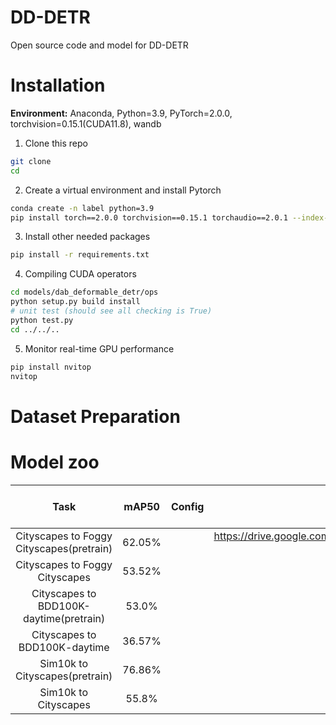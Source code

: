 # DD-DETR
Open source code and model for DD-DETR

# Installation
**Environment:** Anaconda, Python=3.9, PyTorch=2.0.0, torchvision=0.15.1(CUDA11.8), wandb
1. Clone this repo
```sh
git clone 
cd 
```
2. Create a virtual environment and install Pytorch
```sh
conda create -n label python=3.9 
pip install torch==2.0.0 torchvision==0.15.1 torchaudio==2.0.1 --index-url https://download.pytorch.org/whl/cu118 
```
3. Install other needed packages
```sh
pip install -r requirements.txt
```
4. Compiling CUDA operators
```sh
cd models/dab_deformable_detr/ops
python setup.py build install
# unit test (should see all checking is True)
python test.py
cd ../../..
```
5. Monitor real-time GPU performance
```sh
pip install nvitop
nvitop
```
   
# Dataset Preparation

# Model zoo
| Task                                     | mAP50  | Config | Model                                                                                 | Where in Our Paper |
|:----------------------------------------:|:------:|:------:|:-------------------------------------------------------------------------------------:|:------------------:|
| Cityscapes to Foggy Cityscapes(pretrain) | 62.05% |        | https://drive.google.com/file/d/16WZykk8QovgfAWmpGCBG1Q_PXHAH3g9Z/view?usp=drive_link |                    |
| Cityscapes to Foggy Cityscapes           | 53.52% |        |                                                                                       |                    |
| Cityscapes to BDD100K-daytime(pretrain)  | 53.0%  |        |                                                                                       |                    |
| Cityscapes to BDD100K-daytime            | 36.57% |        |                                                                                       |                    |
| Sim10k to Cityscapes(pretrain)           | 76.86% |        |                                                                                       |                    |
| Sim10k to Cityscapes                     | 55.8%  |        |                                                                                       |                    |

